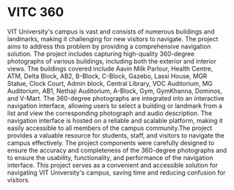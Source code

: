 # VITC 360

VIT University's campus is vast and consists of numerous buildings and landmarks, making it challenging for new visitors to navigate. The project aims to address this problem by providing a comprehensive navigation solution. The project includes capturing high-quality 360-degree photographs of various buildings, including both the exterior and interior views. The buildings covered include Aavin Milk Parlour, Health Centre, ATM, Delta Block, AB2, B-Block, C-Block, Gazebo, Lassi House, MGR Statue, Clock Court, Admin block, Central Library, VOC Auditorium, MG Auditorium, AB1, Nethaji Auditorium, A-Block, Gym, GymKhanna, Dominos, and V-Mart. The 360-degree photographs are integrated into an interactive navigation interface, allowing users to select a building or landmark from a list and view the corresponding photograph and audio description. The navigation interface is hosted on a reliable and scalable platform, making it easily accessible to all members of the campus community.The project provides a valuable resource for students, staff, and visitors to navigate the campus effectively. The project components were carefully designed to ensure the accuracy and completeness of the 360-degree photographs and to ensure the usability, functionality, and performance of the navigation interface. This project serves as a convenient and accessible solution for navigating VIT University's campus, saving time and reducing confusion for visitors.
